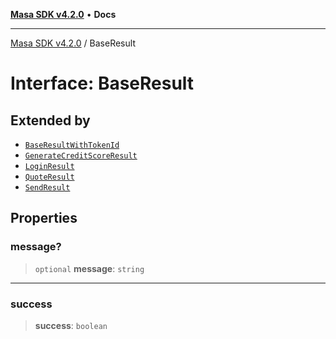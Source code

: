 [**Masa SDK v4.2.0**](../README.md) • **Docs**

***

[Masa SDK v4.2.0](../globals.md) / BaseResult

# Interface: BaseResult

## Extended by

- [`BaseResultWithTokenId`](BaseResultWithTokenId.md)
- [`GenerateCreditScoreResult`](GenerateCreditScoreResult.md)
- [`LoginResult`](LoginResult.md)
- [`QuoteResult`](QuoteResult.md)
- [`SendResult`](SendResult.md)

## Properties

### message?

> `optional` **message**: `string`

***

### success

> **success**: `boolean`
